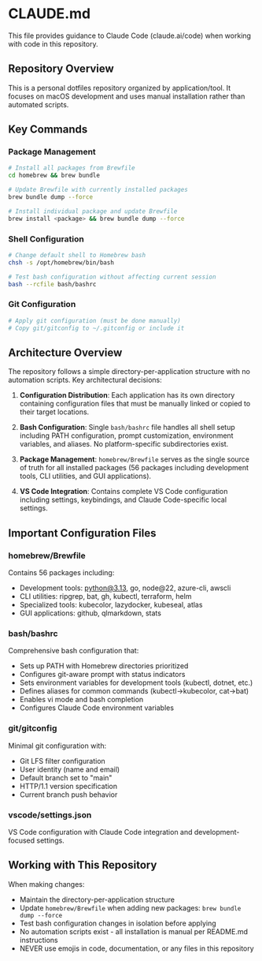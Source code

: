 # CLAUDE.md

This file provides guidance to Claude Code (claude.ai/code) when working with code in this repository.

## Repository Overview

This is a personal dotfiles repository organized by application/tool. It focuses on macOS development and uses manual installation rather than automated scripts.

## Key Commands

### Package Management
```bash
# Install all packages from Brewfile
cd homebrew && brew bundle

# Update Brewfile with currently installed packages
brew bundle dump --force

# Install individual package and update Brewfile
brew install <package> && brew bundle dump --force
```

### Shell Configuration
```bash
# Change default shell to Homebrew bash
chsh -s /opt/homebrew/bin/bash

# Test bash configuration without affecting current session
bash --rcfile bash/bashrc
```

### Git Configuration
```bash
# Apply git configuration (must be done manually)
# Copy git/gitconfig to ~/.gitconfig or include it
```

## Architecture Overview

The repository follows a simple directory-per-application structure with no automation scripts. Key architectural decisions:

1. **Configuration Distribution**: Each application has its own directory containing configuration files that must be manually linked or copied to their target locations.

2. **Bash Configuration**: Single `bash/bashrc` file handles all shell setup including PATH configuration, prompt customization, environment variables, and aliases. No platform-specific subdirectories exist.

3. **Package Management**: `homebrew/Brewfile` serves as the single source of truth for all installed packages (56 packages including development tools, CLI utilities, and GUI applications).

4. **VS Code Integration**: Contains complete VS Code configuration including settings, keybindings, and Claude Code-specific local settings.

## Important Configuration Files

### homebrew/Brewfile
Contains 56 packages including:
- Development tools: python@3.13, go, node@22, azure-cli, awscli
- CLI utilities: ripgrep, bat, gh, kubectl, terraform, helm
- Specialized tools: kubecolor, lazydocker, kubeseal, atlas
- GUI applications: github, qlmarkdown, stats

### bash/bashrc
Comprehensive bash configuration that:
- Sets up PATH with Homebrew directories prioritized
- Configures git-aware prompt with status indicators
- Sets environment variables for development tools (kubectl, dotnet, etc.)
- Defines aliases for common commands (kubectl→kubecolor, cat→bat)
- Enables vi mode and bash completion
- Configures Claude Code environment variables

### git/gitconfig
Minimal git configuration with:
- Git LFS filter configuration
- User identity (name and email)
- Default branch set to "main"
- HTTP/1.1 version specification
- Current branch push behavior

### vscode/settings.json
VS Code configuration with Claude Code integration and development-focused settings.

## Working with This Repository

When making changes:
- Maintain the directory-per-application structure
- Update `homebrew/Brewfile` when adding new packages: `brew bundle dump --force`
- Test bash configuration changes in isolation before applying
- No automation scripts exist - all installation is manual per README.md instructions
- NEVER use emojis in code, documentation, or any files in this repository